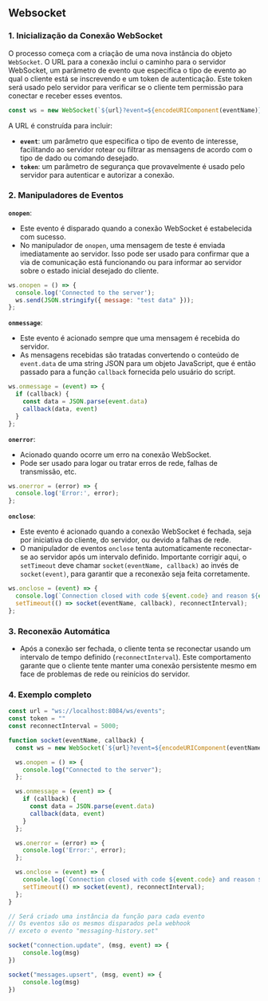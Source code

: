 ## Websocket

### 1. Inicialização da Conexão WebSocket

O processo começa com a criação de uma nova instância do objeto `WebSocket`. O URL para a conexão inclui o caminho para o servidor WebSocket, um parâmetro de evento que especifica o tipo de evento ao qual o cliente está se inscrevendo e um token de autenticação. Este token será usado pelo servidor para verificar se o cliente tem permissão para conectar e receber esses eventos.

```javascript
const ws = new WebSocket(`${url}?event=${encodeURIComponent(eventName)}&token=${encodeURIComponent(instanceToken)}`);
```

A URL é construída para incluir:

- **`event`**: um parâmetro que especifica o tipo de evento de interesse, facilitando ao servidor rotear ou filtrar as mensagens de acordo com o tipo de dado ou comando desejado.
- **`token`**: um parâmetro de segurança que provavelmente é usado pelo servidor para autenticar e autorizar a conexão.

### 2. Manipuladores de Eventos

**`onopen`**:
- Este evento é disparado quando a conexão WebSocket é estabelecida com sucesso.
- No manipulador de `onopen`, uma mensagem de teste é enviada imediatamente ao servidor. Isso pode ser usado para confirmar que a via de comunicação está funcionando ou para informar ao servidor sobre o estado inicial desejado do cliente.

```javascript
ws.onopen = () => {
  console.log('Connected to the server');
  ws.send(JSON.stringify({ message: "test data" }));
};
```

**`onmessage`**:
- Este evento é acionado sempre que uma mensagem é recebida do servidor.
- As mensagens recebidas são tratadas convertendo o conteúdo de `event.data` de uma string JSON para um objeto JavaScript, que é então passado para a função `callback` fornecida pelo usuário do script.

```javascript
ws.onmessage = (event) => {
  if (callback) {
    const data = JSON.parse(event.data)
    callback(data, event)
  }
};
```

**`onerror`**:
- Acionado quando ocorre um erro na conexão WebSocket.
- Pode ser usado para logar ou tratar erros de rede, falhas de transmissão, etc.

```javascript
ws.onerror = (error) => {
  console.log('Error:', error);
};
```

**`onclose`**:
- Este evento é acionado quando a conexão WebSocket é fechada, seja por iniciativa do cliente, do servidor, ou devido a falhas de rede.
- O manipulador de eventos `onclose` tenta automaticamente reconectar-se ao servidor após um intervalo definido. Importante corrigir aqui, o `setTimeout` deve chamar `socket(eventName, callback)` ao invés de `socket(event)`, para garantir que a reconexão seja feita corretamente.

```javascript
ws.onclose = (event) => {
  console.log(`Connection closed with code ${event.code} and reason ${event.reason}, attempting to reconnect...`);
  setTimeout(() => socket(eventName, callback), reconnectInterval);
};
```

### 3. Reconexão Automática

- Após a conexão ser fechada, o cliente tenta se reconectar usando um intervalo de tempo definido (`reconnectInterval`). Este comportamento garante que o cliente tente manter uma conexão persistente mesmo em face de problemas de rede ou reinícios do servidor.

### 4. Exemplo completo

```javascript
const url = "ws://localhost:8084/ws/events";
const token = ""
const reconnectInterval = 5000;

function socket(eventName, callback) {
  const ws = new WebSocket(`${url}?event=${encodeURIComponent(eventName)}&token=${encodeURIComponent(token)}`);

  ws.onopen = () => {
    console.log("Connected to the server");
  };

  ws.onmessage = (event) => {
    if (callback) {
      const data = JSON.parse(event.data)
      callback(data, event)
    }
  };

  ws.onerror = (error) => {
    console.log('Error:', error);
  };

  ws.onclose = (event) => {
    console.log(`Connection closed with code ${event.code} and reason ${event.reason}, attempting to reconnect...`);
    setTimeout(() => socket(event), reconnectInterval);
  };
}

// Será criado uma instância da função para cada evento
// Os eventos são os mesmos disparados pela webhook
// exceto o evento "messaging-history.set"

socket("connection.update", (msg, event) => {
    console.log(msg)
})

socket("messages.upsert", (msg, event) => {
    console.log(msg)
})
```